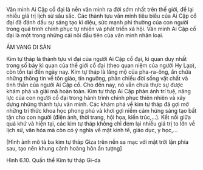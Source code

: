 Văn minh Ai Cập cổ đại là nền văn minh ra đời sớm nhất trên thế giới, để lại nhiều giá trị lịch sử sâu sắc. Các thành tựu văn minh tiêu biểu của Ai Cập cổ đại đã đánh dấu sự sáng tạo kì diệu, sức mạnh phi thường của con người trong quá trình chinh phục tự nhiên và phát triển xã hội. Văn minh Ai Cập cổ đại là một trong những cái nôi đầu tiên của văn minh nhân loại.

ẤM VANG DI SẢN

Kim tự tháp là thành tựu vĩ đại của người Ai Cập cổ đại, kì quan duy nhất trong số bảy kì quan của thế giới cổ đại (theo quan niệm của người Hy Lạp), còn tồn tại đến ngày nay. Kim tự tháp là lăng mộ của pha-ra-ông, ẩn chứa những thông tin về tôn giáo, tín ngưỡng, phản chiếu đời sống vật chất và tinh thần của người Ai Cập cổ. Cho đến nay, nó vẫn chưa thực sự được khám phá và giải mã hoàn toàn. Kim tự tháp Ai Cập phản ánh trí tuệ, năng lực của con người cổ đại trong hành trình chinh phục thiên nhiên và xây dựng những thành tựu văn minh. Các khám phá về kim tự tháp đã gợi mở những tri thức khoa học phong phú và khơi gợi niềm cảm hứng sáng tạo bất tận cho con người (điện ảnh, thời trang, hội họa, kiến trúc,...). Kết nối giữa quá khứ và hiện tại, các kim tự tháp không chỉ đem lại nhiều giá trị to lớn về lịch sử, văn hóa mà còn có ý nghĩa về mặt kinh tế, giáo dục, y học,...

[Hình ảnh mô tả ba kim tự tháp Giza trên nền sa mạc với mặt trời lặn phía sau, tạo nên khung cảnh hoàng hôn ấn tượng]

Hình 6.10. Quần thể Kim tự tháp Gi-da